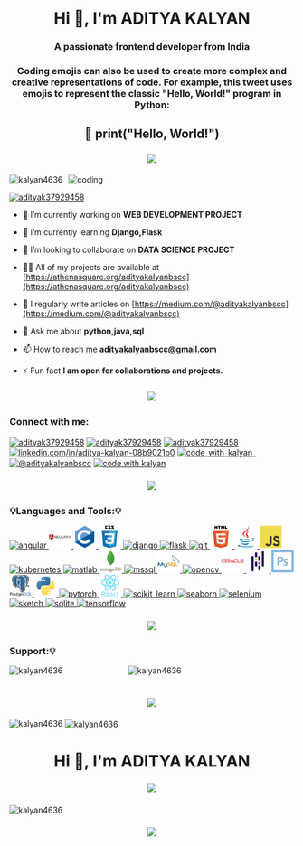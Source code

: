 <h1 align="center">Hi 👋, I'm ADITYA KALYAN</h1>

<h3 align="center">A passionate frontend developer from India</h3>

<h3 align="center">Coding emojis can also be used to create more complex and creative representations of code. For example, this tweet uses emojis to represent the classic "Hello, World!" program in Python:</h3>

<h2 align="center">🐍 print("Hello, World!")</h2>

<h3 align="center">
<img src="https://raw.githubusercontent.com/andreasbm/readme/master/assets/lines/colored.png">
</h3>

<image align="right" alt="coding" width="400" src="https://img.freepik.com/free-vector/hacker-operating-laptop-cartoon-icon-illustration-technology-icon-concept-isolated-flat-cartoon-style_138676-2387.jpg?size=626&ext=jpg&ga=GA1.2.798525786.1683729074&semt=ais">

<p align="left"> <img src="https://komarev.com/ghpvc/?username=kalyan4636&label=Profile%20views&color=0e75b6&style=flat" alt="kalyan4636" /> </p>

<p align<img src="https://github-profile-trophy.vercel.app/?username=kalyan4636" alt="kalyan4636" /></a> </p>

<p align="left"> <a href="https://twitter.com/adityak37929458" target="blank"><img src="https://img.shields.io/twitter/follow/adityak37929458?logo=twitter&style=for-the-badge" alt="adityak37929458" /></a> </p>

- 🔭 I’m currently working on **WEB DEVELOPMENT PROJECT**

- 🌱 I’m currently learning **Django,Flask**

- 👯 I’m looking to collaborate on **DATA SCIENCE PROJECT**

- 👨‍💻 All of my projects are available at [https://athenasquare.org/adityakalyanbscc](https://athenasquare.org/adityakalyanbscc)

- 📝 I regularly write articles on [https://medium.com/@adityakalyanbscc](https://medium.com/@adityakalyanbscc)

- 💬 Ask me about **python,java,sql**

- 📫 How to reach me **adityakalyanbscc@gmail.com**

- ⚡ Fun fact **I am open for collaborations and projects.**

<h3 align="center">
<img src="https://raw.githubusercontent.com/andreasbm/readme/master/assets/lines/colored.png">
</h3>

<h3 align="left">Connect with me:</h3>
<p align="left">
<a href="https://twitter.com/adityak37929458" target="blank"><img align="center" src="https://raw.githubusercontent.com/rahuldkjain/github-profile-readme-generator/master/src/images/icons/Social/twitter.svg" alt="adityak37929458" height="30" width="40" /></a>
<a href="https://hackerrank.com/adityakalyanbscc" target="blank"><img align="center" src="https://raw.githubusercontent.com/rahuldkjain/github-profile-readme-generator/master/src/images/icons/Social/hackerrank.svg" alt="adityak37929458" height="30" width="40" /></a>
<a href="https://leetcode.com/CODE_WITH_KALYAN/" target="blank"><img align="center" src="https://raw.githubusercontent.com/rahuldkjain/github-profile-readme-generator/master/src/images/icons/Social/hackerrank.svg" alt="adityak37929458" height="30" width="40" /></a>
<a href="https://linkedin.com/in/linkedin.com/in/aditya-kalyan-08b9021b0" target="blank"><img align="center" src="https://raw.githubusercontent.com/rahuldkjain/github-profile-readme-generator/master/src/images/icons/Social/linked-in-alt.svg" alt="linkedin.com/in/aditya-kalyan-08b9021b0" height="30" width="40" /></a>
<a href="https://instagram.com/code_with_kalyan_" target="blank"><img align="center" src="https://raw.githubusercontent.com/rahuldkjain/github-profile-readme-generator/master/src/images/icons/Social/instagram.svg" alt="code_with_kalyan_" height="30" width="40" /></a>
<a href="https://medium.com/@adityakalyanbscc" target="blank"><img align="center" src="https://raw.githubusercontent.com/rahuldkjain/github-profile-readme-generator/master/src/images/icons/Social/medium.svg" alt="@adityakalyanbscc" height="30" width="40" /></a>
<a href="https://www.youtube.com/c/code with kalyan" target="blank"><img align="center" src="https://raw.githubusercontent.com/rahuldkjain/github-profile-readme-generator/master/src/images/icons/Social/youtube.svg" alt="code with kalyan" height="30" width="40" /></a>
</p>

<h3 align="center">
<img src="https://raw.githubusercontent.com/andreasbm/readme/master/assets/lines/colored.png">
</h3>

<h3 align="left">💡Languages and Tools:💡</h3>

<p align="left"> <a href="https://angular.io" target="_blank" rel="noreferrer"> <img src="https://angular.io/assets/images/logos/angular/angular.svg" alt="angular" width="40" height="40"/> </a> <a href="https://angular.io" target="_blank" rel="noreferrer"> <img src="https://raw.githubusercontent.com/devicons/devicon/master/icons/angularjs/angularjs-original-wordmark.svg" alt="angularjs" width="40" height="40"/> </a> <a href="https://www.cprogramming.com/" target="_blank" rel="noreferrer"> <img src="https://raw.githubusercontent.com/devicons/devicon/master/icons/c/c-original.svg" alt="c" width="40" height="40"/> </a> <a href="https://www.w3schools.com/css/" target="_blank" rel="noreferrer"> <img src="https://raw.githubusercontent.com/devicons/devicon/master/icons/css3/css3-original-wordmark.svg" alt="css3" width="40" height="40"/> </a> <a href="https://www.djangoproject.com/" target="_blank" rel="noreferrer"> <img src="https://cdn.worldvectorlogo.com/logos/django.svg" alt="django" width="40" height="40"/> </a> <a href="https://flask.palletsprojects.com/" target="_blank" rel="noreferrer"> <img src="https://www.vectorlogo.zone/logos/pocoo_flask/pocoo_flask-icon.svg" alt="flask" width="40" height="40"/> </a> <a href="https://git-scm.com/" target="_blank" rel="noreferrer"> <img src="https://www.vectorlogo.zone/logos/git-scm/git-scm-icon.svg" alt="git" width="40" height="40"/> </a> <a href="https://www.w3.org/html/" target="_blank" rel="noreferrer"> <img src="https://raw.githubusercontent.com/devicons/devicon/master/icons/html5/html5-original-wordmark.svg" alt="html5" width="40" height="40"/> </a> <a href="https://www.java.com" target="_blank" rel="noreferrer"> <img src="https://raw.githubusercontent.com/devicons/devicon/master/icons/java/java-original.svg" alt="java" width="40" height="40"/> </a> <a href="https://developer.mozilla.org/en-US/docs/Web/JavaScript" target="_blank" rel="noreferrer"> <img src="https://raw.githubusercontent.com/devicons/devicon/master/icons/javascript/javascript-original.svg" alt="javascript" width="40" height="40"/> </a> <a href="https://kubernetes.io" target="_blank" rel="noreferrer"> <img src="https://www.vectorlogo.zone/logos/kubernetes/kubernetes-icon.svg" alt="kubernetes" width="40" height="40"/> </a> <a href="https://www.mathworks.com/" target="_blank" rel="noreferrer"> <img src="https://upload.wikimedia.org/wikipedia/commons/2/21/Matlab_Logo.png" alt="matlab" width="40" height="40"/> </a> <a href="https://www.mongodb.com/" target="_blank" rel="noreferrer"> <img src="https://raw.githubusercontent.com/devicons/devicon/master/icons/mongodb/mongodb-original-wordmark.svg" alt="mongodb" width="40" height="40"/> </a> <a href="https://www.microsoft.com/en-us/sql-server" target="_blank" rel="noreferrer"> <img src="https://www.svgrepo.com/show/303229/microsoft-sql-server-logo.svg" alt="mssql" width="40" height="40"/> </a> <a href="https://www.mysql.com/" target="_blank" rel="noreferrer"> <img src="https://raw.githubusercontent.com/devicons/devicon/master/icons/mysql/mysql-original-wordmark.svg" alt="mysql" width="40" height="40"/> </a> <a href="https://opencv.org/" target="_blank" rel="noreferrer"> <img src="https://www.vectorlogo.zone/logos/opencv/opencv-icon.svg" alt="opencv" width="40" height="40"/> </a> <a href="https://www.oracle.com/" target="_blank" rel="noreferrer"> <img src="https://raw.githubusercontent.com/devicons/devicon/master/icons/oracle/oracle-original.svg" alt="oracle" width="40" height="40"/> </a> <a href="https://pandas.pydata.org/" target="_blank" rel="noreferrer"> <img src="https://raw.githubusercontent.com/devicons/devicon/2ae2a900d2f041da66e950e4d48052658d850630/icons/pandas/pandas-original.svg" alt="pandas" width="40" height="40"/> </a> <a href="https://www.photoshop.com/en" target="_blank" rel="noreferrer"> <img src="https://raw.githubusercontent.com/devicons/devicon/master/icons/photoshop/photoshop-line.svg" alt="photoshop" width="40" height="40"/> </a> <a href="https://www.postgresql.org" target="_blank" rel="noreferrer"> <img src="https://raw.githubusercontent.com/devicons/devicon/master/icons/postgresql/postgresql-original-wordmark.svg" alt="postgresql" width="40" height="40"/> </a> <a href="https://www.python.org" target="_blank" rel="noreferrer"> <img src="https://raw.githubusercontent.com/devicons/devicon/master/icons/python/python-original.svg" alt="python" width="40" height="40"/> </a> <a href="https://pytorch.org/" target="_blank" rel="noreferrer"> <img src="https://www.vectorlogo.zone/logos/pytorch/pytorch-icon.svg" alt="pytorch" width="40" height="40"/> </a> <a href="https://reactjs.org/" target="_blank" rel="noreferrer"> <img src="https://raw.githubusercontent.com/devicons/devicon/master/icons/react/react-original-wordmark.svg" alt="react" width="40" height="40"/> </a> <a href="https://scikit-learn.org/" target="_blank" rel="noreferrer"> <img src="https://upload.wikimedia.org/wikipedia/commons/0/05/Scikit_learn_logo_small.svg" alt="scikit_learn" width="40" height="40"/> </a> <a href="https://seaborn.pydata.org/" target="_blank" rel="noreferrer"> <img src="https://seaborn.pydata.org/_images/logo-mark-lightbg.svg" alt="seaborn" width="40" height="40"/> </a> <a href="https://www.selenium.dev" target="_blank" rel="noreferrer"> <img src="https://raw.githubusercontent.com/detain/svg-logos/780f25886640cef088af994181646db2f6b1a3f8/svg/selenium-logo.svg" alt="selenium" width="40" height="40"/> </a> <a href="https://www.sketch.com/" target="_blank" rel="noreferrer"> <img src="https://www.vectorlogo.zone/logos/sketchapp/sketchapp-icon.svg" alt="sketch" width="40" height="40"/> </a> <a href="https://www.sqlite.org/" target="_blank" rel="noreferrer"> <img src="https://www.vectorlogo.zone/logos/sqlite/sqlite-icon.svg" alt="sqlite" width="40" height="40"/> </a> <a href="https://www.tensorflow.org" target="_blank" rel="noreferrer"> <img src="https://www.vectorlogo.zone/logos/tensorflow/tensorflow-icon.svg" alt="tensorflow" width="40" height="40"/> </a> </p>

<h3 align="center">
<img src="https://raw.githubusercontent.com/andreasbm/readme/master/assets/lines/colored.png">
</h3>

<h3 align="left">Support:💡</h3>
<p><a href="https://www.buymeacoffee.com/kalyan4636"> <img align="left" src="https://cdn.buymeacoffee.com/buttons/v2/default-yellow.png" height="50" width="210" alt="kalyan4636" /></a><a href="https://ko-fi.com/kalyan4636"> <img align="left" src="https://cdn.ko-fi.com/cdn/kofi3.png?v=3" height="50" width="210" alt="kalyan4636" /></a></p><br><br>

<h3 align="center">
<img src="https://raw.githubusercontent.com/andreasbm/readme/master/assets/lines/colored.png">
</h3>

<p><img align="left" src="https://github-readme-stats.vercel.app/api/top-langs?username=kalyan4636&show_icons=true&locale=en&layout=compact" alt="kalyan4636" /></p>

<p>&nbsp;<img align="center" src="https://github-readme-stats.vercel.app/api?username=kalyan4636&show_icons=true&locale=en" alt="kalyan4636" /></p>

<h1 align="center">Hi 👋, I'm ADITYA KALYAN</h1>

<h3 align="center">
<img src="https://raw.githubusercontent.com/andreasbm/readme/master/assets/lines/colored.png">
</h3>

<p><img align="center" src="https://github-readme-streak-stats.herokuapp.com/?user=kalyan4636&" alt="kalyan4636" /></p>


<h3 align="center">
<img src="https://raw.githubusercontent.com/andreasbm/readme/master/assets/lines/colored.png">
</h3>




